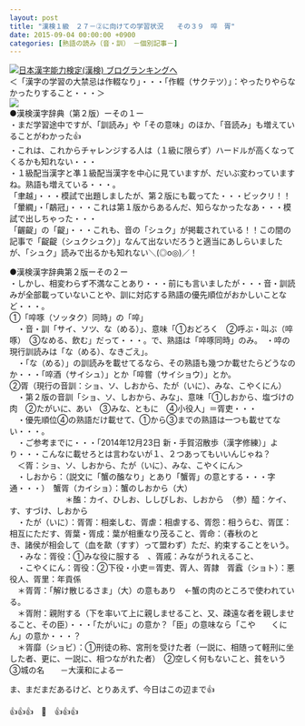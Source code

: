 ```yaml
---
layout: post
title: "漢検１級　２７－②に向けての学習状況　　その３９　啐　胥"
date: 2015-09-04 00:00:00 +0900
categories: [熟語の読み（音・訓）　－個別記事－]
---
```


[![](/syuusyuu9701/assets/images/漢検１級-２７－②に向けての学習状況-その３９-啐-胥-br_c_3028_1.gif)](http://blog.with2.net/link.php?1659096:3028 "日本漢字能力検定(漢検) ブログランキングへ")[日本漢字能力検定(漢検) ブログランキングへ](http://blog.with2.net/link.php?1659096:3028)  
＜「漢字の学習の大禁忌は作輟なり」・・・「作輟（サクテツ）」：やったりやらなかったりすること・・・＞  
![](https://blogimg.goo.ne.jp/user_image/7b/61/6de0f87a26d88730e8afd5839282c872.jpg)  
●漢検漢字辞典（第２版）ーその１ー  
・まだ学習途中ですが、「訓読み」や「その意味」のほか、「音読み」も増えていることがわかった👍  
・これは、これからチャレンジする人は（１級に限らず）ハードルが高くなってくるかも知れない・・・  
・１級配当漢字と凖１級配当漢字を中心に見ていますが、だいぶ変わっていますね。熟語も増えている・・・。  
「聿越」・・・模試で出題しましたが、第２版にも載ってた・・・ビックリ！！  
「暈繝」・「鷸冠」・・・これは第１版からあるんだ、知らなかったなあ・・・模試で出しちゃった・・・  
「齷齪」の「齪」・・・これも、音の「シュク」が掲載されている！！この間の記事で「齪齪（シュクシュク）」なんて出ないだろうと適当にあしらいましたが、「シュク」読みで出るかも知れない＼(◎o◎)／！  
  
●漢検漢字辞典第２版ーその２ー  
・しかし、相変わらず不満なことあり・・・前にも言いましたが・・・音・訓読みが全部載っていないことや、訓に対応する熟語の優先順位がおかしいことなど・・・。  
①「啐啄（ソッタク）同時」の「啐」  
　・音・訓「サイ、ソツ、な（める）」、意味「①おどろく　②呼ぶ・叫ぶ（啐啄）　③なめる、飲む」だって・・・。で、熟語は「啐啄同時」のみ。　・啐の現行訓読みは「な（める）、なきごえ」。  
　・「な（める）」の訓読みを載せてるなら、その熟語も幾つか載せたらどうなのか・・・「啐酒（サイシュ）」とか「啐嘗（サイショウ）」とか。  
②胥（現行の音訓：ショ、ソ、しおから、たが（いに）、みな、こやくにん）  
　・第２版の音訓「ショ、ソ、しおから、みな」、意味「①しおから、塩づけの肉　②たがいに、あい　③みな、ともに　④小役人」＝胥吏・・・　  
　・優先順位④の熟語だけ載せて、①から③までの熟語は一つも載せてない・・・。  
　・ご参考までに・・・「2014年12月23日 新・手賀沼散歩（漢字修練）」より・・・こんなに載せろとは言わないが１、２つあってもいいんじゃね？  
　＜胥：ショ、ソ、しおから、たが（いに）、みな、こやくにん＞  
　・しおから：（説文に「蟹の醢なり」とあり「蟹胥」の意とする・・・字通・・・）　蟹胥（カイショ）：蟹のしおから（大）  
　　　　　　　＊醢：カイ、ひしお、ししびしお、しおから　（参）醯：ケイ、す、すづけ、しおから  
　・たが（いに）：胥胥：相楽しむ、胥虐：相虐する、胥怨：相うらむ、胥匡：相互にただす、胥葉・胥成：葉が相重なり茂ること、胥命：（春秋のと　　　　　　　　　　き、諸侯が相会して（血を歃（すす）って盟わず）ただ、約束することをいう。  
　・みな：胥役：①みな役に服する　、胥戚：みながうれえること、　  
　・こやくにん：胥役：②下役・小吏＝胥吏、胥人、胥隷　胥蠧（ショト）：悪役人、胥里：年貢係  
　＊胥胥：「解け散じるさま」（大）の意もあり　←蟹の肉のところで使われている。  
　＊胥附：親附する（下を率いて上に親しませること、又、疎遠な者を親しませること、その臣）・・・「たがいに」の意か？「臣」の意味なら「こや　　くにん」の意か・・・？  
　＊胥靡（ショビ）：①刑徒の称、宮刑を受けた者（一説に、相随って軽刑に坐した者、更に、一説に、相つながれた者）　②空しく何もないこと、貧をいう　③城の名　　－大漢和によるー  
  
ま、まだまだあるけど、とりあえず、今日はこの辺まで👍  
  
👍👍👍　🐑　👍👍👍  
  
  
  